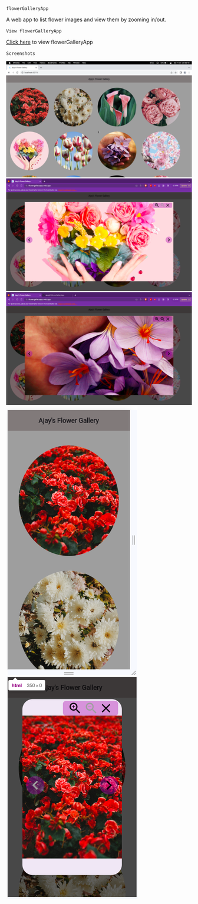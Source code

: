 ```
flowerGalleryApp
```

A web app to list flower images and view them by zooming in/out.

```
View flowerGalleryApp
```

<p>
  <a href="https://flowergalleryapp.web.app/">Click here</a> to view flowerGalleryApp
</p>

```
Screenshots
```

![flowerListingPage](githubScreenshots/1.png)
![zoomedImage](githubScreenshots/2.png)
![zoomedImage2](githubScreenshots/3.png)
![mobileView](githubScreenshots/4.png)
![mobileViewZoomedImage](githubScreenshots/5.png)
